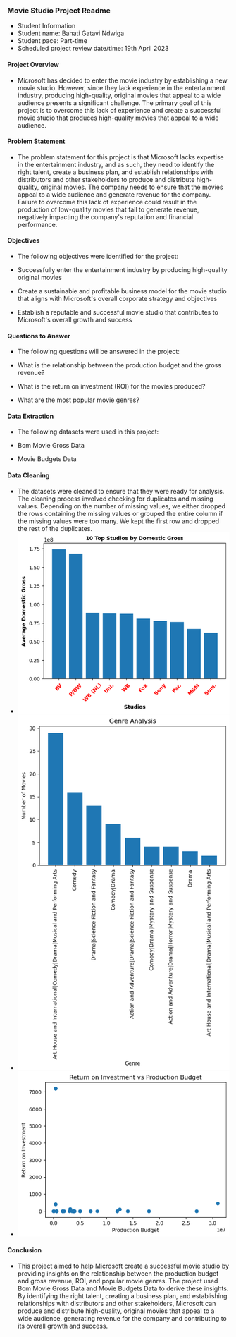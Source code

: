### Movie Studio Project Readme
+ Student Information
+ Student name: Bahati Gatavi Ndwiga
+ Student pace: Part-time
+ Scheduled project review date/time: 19th April 2023

#### Project Overview
+ Microsoft has decided to enter the movie industry by establishing a new movie studio. However, since they lack experience in the entertainment industry, producing high-quality, original movies that appeal to a wide audience presents a significant challenge. The primary goal of this project is to overcome this lack of experience and create a successful movie studio that produces high-quality movies that appeal to a wide audience.

#### Problem Statement
+ The problem statement for this project is that Microsoft lacks expertise in the entertainment industry, and as such, they need to identify the right talent, create a business plan, and establish relationships with distributors and other stakeholders to produce and distribute high-quality, original movies. The company needs to ensure that the movies appeal to a wide audience and generate revenue for the company. Failure to overcome this lack of experience could result in the production of low-quality movies that fail to generate revenue, negatively impacting the company's reputation and financial performance.

#### Objectives
+ The following objectives were identified for the project:

+ Successfully enter the entertainment industry by producing high-quality original movies
+ Create a sustainable and profitable business model for the movie studio that aligns with Microsoft's overall corporate strategy and objectives
+ Establish a reputable and successful movie studio that contributes to Microsoft's overall growth and success

#### Questions to Answer
+ The following questions will be answered in the project:

+ What is the relationship between the production budget and the gross revenue?
+ What is the return on investment (ROI) for the movies produced?
+ What are the most popular movie genres?

#### Data Extraction
+ The following datasets were used in this project:

+ Bom Movie Gross Data
+ Movie Budgets Data

#### Data Cleaning
+ The datasets were cleaned to ensure that they were ready for analysis. The cleaning process involved checking for duplicates and missing values. Depending on the number of missing values, we either dropped the rows containing the missing values or grouped the entire column if the missing values were too many. We kept the first row and dropped the rest of the duplicates.
+ ![ALT Text](https://github.com/BahatiNdwiga/dsc-phase-1-project-v2-4/blob/master/10%20Top%20Studios%20by%20Domestic%20Gross.png)
+ ![ALT Text](https://github.com/BahatiNdwiga/dsc-phase-1-project-v2-4/blob/master/Genre%20analysis.png)
+ ![ALT Text](https://github.com/BahatiNdwiga/dsc-phase-1-project-v2-4/blob/master/Return%20on%20Investment%20vs%20Production%20Budget.png)

#### Conclusion
+ This project aimed to help Microsoft create a successful movie studio by providing insights on the relationship between the production budget and gross revenue, ROI, and popular movie genres. The project used Bom Movie Gross Data and Movie Budgets Data to derive these insights. By identifying the right talent, creating a business plan, and establishing relationships with distributors and other stakeholders, Microsoft can produce and distribute high-quality, original movies that appeal to a wide audience, generating revenue for the company and contributing to its overall growth and success.
